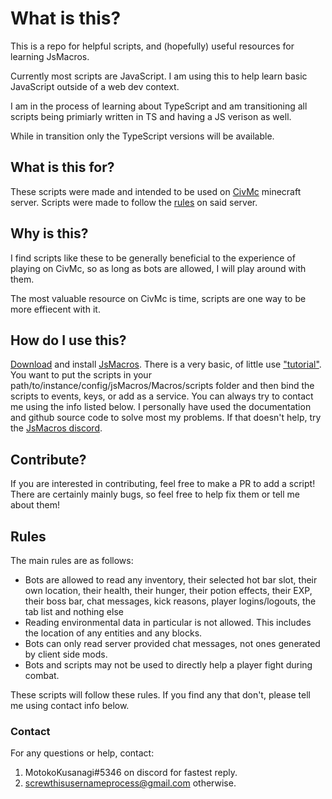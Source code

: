 # What is this?
This is a repo for helpful scripts, and (hopefully) useful resources for learning JsMacros. 

Currently most scripts are JavaScript. I am using this to help learn basic JavaScript outside of a web dev context.

I am in the process of learning about TypeScript and am transitioning all scripts being primiarly written in TS and having a JS verison as well.

While in transition only the TypeScript versions will be available.

## What is this for?
These scripts were made and intended to be used on [CivMc](https://www.reddit.com/r/CivMC/) minecraft server. Scripts were made to follow the [rules](https://civwiki.org/wiki/Botting#Botting_Rules) on said server. 

## Why is this?
I find scripts like these to be generally beneficial to the experience of playing on CivMc, so as long as bots are allowed, I will play around with them. 

The most valuable resource on CivMc is time, scripts are one way to be more effiecent with it.

## How do I use this?
[Download](https://www.curseforge.com/minecraft/mc-mods/jsmacros) and install [JsMacros](https://jsmacros.wagyourtail.xyz/?/general.html). There is a very basic, of little use ["tutorial"](https://jsmacros.wagyourtail.xyz/?/tutorial.html). You want to put the scripts in your path/to/instance/config/jsMacros/Macros/scripts folder and then bind the scripts to events, keys, or add as a service. You can always try to contact me using the info listed below. I personally have used the documentation and github source code to solve most my problems. If that doesn't help, try the [JsMacros discord](https://discord.com/invite/P6W58J8).

## Contribute?
If you are interested in contributing, feel free to make a PR to add a script! There are certainly mainly bugs, so feel free to help fix them or tell me about them!

## Rules
The main rules are as follows:
- Bots are allowed to read any inventory, their selected hot bar slot, their own location, their health, their hunger, their potion effects, their EXP, their boss bar, chat messages, kick reasons, player logins/logouts, the tab list and nothing else
- Reading environmental data in particular is not allowed. This includes the location of any entities and any blocks.
- Bots can only read server provided chat messages, not ones generated by client side mods.
- Bots and scripts may not be used to directly help a player fight during combat.

These scripts will follow these rules. If you find any that don't, please tell me using contact info below.

### Contact
For any questions or help, contact:
1. MotokoKusanagi#5346 on discord for fastest reply.
1. screwthisusernameprocess@gmail.com otherwise.